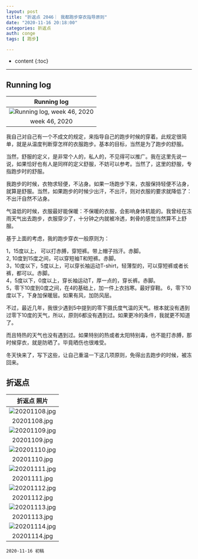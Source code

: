 ```yaml
---
layout: post
title: "折返点 2046｜ 我都跑步穿衣指导原则"
date: "2020-11-16 20:18:00"
categories: 折返点
auth: conge
tags: [ 跑步]

---
```

* content
{:toc}


----

## Running log
|  Running log |
|:----:|
|![Running log, week 46, 2020](../assets/images/折返点/2020_wk46.png)|
|week 46, 2020|

我自己对自己有一个不成文的规定，来指导自己的跑步时候的穿着。此规定很简单，就是从温度判断穿怎样的衣服跑步。基本的目标，当然是为了跑步的舒服。

当然，舒服的定义，是非常个人的，私人的，不见得可以推广。我在这里先说一说，如果恰好也有人是同样的定义舒服，不妨可以参考。当然了，这里的舒服，专指跑步时的舒服。

我跑步的时候，衣物求轻便，不沾身。如果一场跑步下来，衣服保持轻便不沾身，就算是舒服。当然，如果跑步的时候少出汗，不出汗，则对衣服的要求就降低了：不出汗自然不沾身。





气温低的时候，衣服最好能保暖：不保暖的衣服，会影响身体机能的。我曾经在冻雨天气出去跑步，衣服穿少了，十分钟之内就被冷透，刺骨的感觉当然算不上舒服。

基于上面的考虑，我的跑步穿衣一般原则为：

1，15度以上， 可以打赤膊，穿短裤。带上帽子挡汗。赤脚。  
2,  10度到15度之间，可以穿短袖T和短裤。赤脚。  
3，10度以下，5度以上，可以穿长袖运动T-shirt，轻薄型的，可以穿短裤或者长裤，都可以。赤脚。  
4，5度以下，0度以上，穿长袖运动T，厚一点的，穿长裤。赤脚。  
5，零下10度到0度之间，在4的基础上，加一件上衣挡寒。最好穿鞋。
6，零下10度以下，下身加保暖层。如果有风，加防风层。


不过，最近几年，我很少遇到5中提到的零下摄氏度气温的天气。根本就没有遇到过零下10度的天气，所以，原则6都没有遇到过。如果更冷的条件，我就更不知道了。

而且特热的天气也没有遇到过。如果特别的热或者太阳特别毒，也不能打赤膊，那时候穿衣，就是防晒了。毕竟晒伤也很难受。

冬天快来了，写下这些，让自己重温一下这几项原则，免得出去跑步的时候，被冻回来。


## 折返点

| 折返点 照片 |
|:----:|
|![20201108.jpg](../assets/images/折返点/20201108.jpg) |
|20201108.jpg|
|![20201109.jpg](../assets/images/折返点/20201109.jpg)  |
|20201109.jpg|
|![20201110.jpg](../assets/images/折返点/20201110.jpg)  |
|20201110.jpg|
|![20201111.jpg](../assets/images/折返点/20201111.jpg)  |
|20201111.jpg|
|![20201112.jpg](../assets/images/折返点/20201112.jpg)  |
|20201112.jpg|
|![20201113.jpg](../assets/images/折返点/20201113.jpg)  |
|20201113.jpg|
|![20201114.jpg](../assets/images/折返点/20201114.jpg)|
|20201114.jpg|


```
2020-11-16 初稿
```
